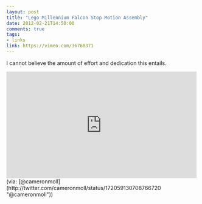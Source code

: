 ```yaml
---
layout: post
title: "Lego Millennium Falcon Stop Motion Assembly"
date: 2012-02-21T14:50:00
comments: true
tags:
- links
link: https://vimeo.com/36768371
---
```

I cannot believe the amount of effort and dedication this entails.  

<iframe src="http://player.vimeo.com/video/36768371" width="500" height="281" frameborder="0" webkitAllowFullScreen mozallowfullscreen allowFullScreen></iframe>  
(via: [@cameronmoll](http://twitter.com/cameronmoll/status/172059130708766720 "@cameronmoll"))
